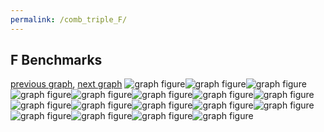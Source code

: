 ```yaml
---
permalink: /comb_triple_F/
---
```



 ## F Benchmarks

[previous graph](../comb_triple_EGG/), [next graph](../comb_triple_FACE/)
![graph figure](./images/triple/F/F-AVL_box.png)![graph figure](./images/triple/F/F-A_box.png)![graph figure](./images/triple/F/F-CYPHERD_box.png)![graph figure](./images/triple/F/F-EGG_box.png)![graph figure](./images/triple/F/F-FACE_box.png)![graph figure](./images/triple/F/F-FLOYD_box.png)![graph figure](./images/triple/F/F-F_box.png)![graph figure](./images/triple/F/F-H_box.png)![graph figure](./images/triple/F/F-JSOND_box.png)![graph figure](./images/triple/F/F-K_box.png)![graph figure](./images/triple/F/F-O_box.png)![graph figure](./images/triple/F/F-PDFD_box.png)![graph figure](./images/triple/F/F-RB_box.png)![graph figure](./images/triple/F/F-ROD_box.png)![graph figure](./images/triple/F/F-SMATRIX_box.png)![graph figure](./images/triple/F/F-SORTD_box.png)![graph figure](./images/triple/F/F-ZB_box.png)